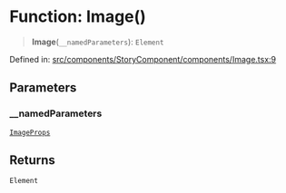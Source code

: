 # Function: Image()

> **Image**(`__namedParameters`): `Element`

Defined in: [src/components/StoryComponent/components/Image.tsx:9](https://github.com/laruss/react-text-game/blob/59d7b8f771aa0b3a193326c59fd60a3d4ca5383b/packages/ui/src/components/StoryComponent/components/Image.tsx#L9)

## Parameters

### \_\_namedParameters

[`ImageProps`](../type-aliases/ImageProps.md)

## Returns

`Element`
